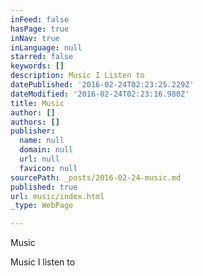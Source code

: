 ```yaml
---
inFeed: false
hasPage: true
inNav: true
inLanguage: null
starred: false
keywords: []
description: Music I Listen to
datePublished: '2016-02-24T02:23:25.229Z'
dateModified: '2016-02-24T02:23:16.980Z'
title: Music
author: []
authors: []
publisher:
  name: null
  domain: null
  url: null
  favicon: null
sourcePath: _posts/2016-02-24-music.md
published: true
url: music/index.html
_type: WebPage

---
```

Music

Music I listen to